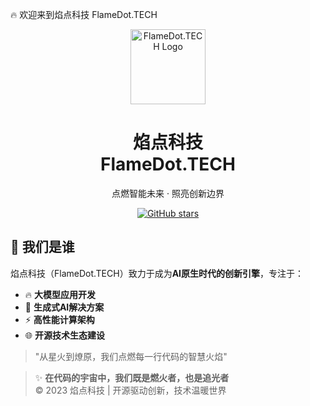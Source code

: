 
🔥 欢迎来到焰点科技 FlameDot.TECH

<div align="center">
  <img src="https://还没做.中国/text=FD" alt="FlameDot.TECH Logo" width="120">
  <h1>焰点科技 </br> FlameDot.TECH</h1>
  <p>点燃智能未来 · 照亮创新边界</p>
  
  [![GitHub stars](https://img.shields.io/github/stars/FlameDot-TECH?style=social)](https://github.com/FlameDot-TECH)
</div>

## 🚀 我们是谁

焰点科技（FlameDot.TECH）致力于成为**AI原生时代的创新引擎**，专注于：

- 🔥 **大模型应用开发**  
- 🧠 **生成式AI解决方案**  
- ⚡ **高性能计算架构**  
- 🌐 **开源技术生态建设**  

> "从星火到燎原，我们点燃每一行代码的智慧火焰"

> ✨ **在代码的宇宙中，我们既是燃火者，也是追光者**  
> © 2023 焰点科技 | 开源驱动创新，技术温暖世界